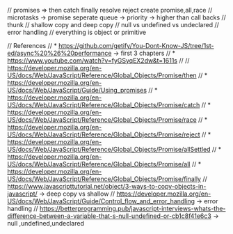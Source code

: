 // promises => then catch finally resolve reject create promise,all,race // microtasks -> promise seperate queue -> priority -> higher than call backs // thunk // shallow copy and deep copy // null vs undefined vs undeclared // error handling // everything is object or primitive

// References // * https://github.com/getify/You-Dont-Know-JS/tree/1st-ed/async%20%26%20performance -> first 3 chapters // * https://www.youtube.com/watch?v=fyGSyqEX2dw&t=1611s // // https://developer.mozilla.org/en-US/docs/Web/JavaScript/Reference/Global_Objects/Promise/then // * https://developer.mozilla.org/en-US/docs/Web/JavaScript/Guide/Using_promises // * https://developer.mozilla.org/en-US/docs/Web/JavaScript/Reference/Global_Objects/Promise/catch // * https://developer.mozilla.org/en-US/docs/Web/JavaScript/Reference/Global_Objects/Promise/race // * https://developer.mozilla.org/en-US/docs/Web/JavaScript/Reference/Global_Objects/Promise/reject // * https://developer.mozilla.org/en-US/docs/Web/JavaScript/Reference/Global_Objects/Promise/allSettled // * https://developer.mozilla.org/en-US/docs/Web/JavaScript/Reference/Global_Objects/Promise/all // * https://developer.mozilla.org/en-US/docs/Web/JavaScript/Reference/Global_Objects/Promise/finally // https://www.javascripttutorial.net/object/3-ways-to-copy-objects-in-javascript/ -> deep copy vs shallow // https://developer.mozilla.org/en-US/docs/Web/JavaScript/Guide/Control_flow_and_error_handling -> error handling // https://betterprogramming.pub/javascript-interviews-whats-the-difference-between-a-variable-that-s-null-undefined-or-cb1c8f41e6c3 -> null ,undefined,undeclared